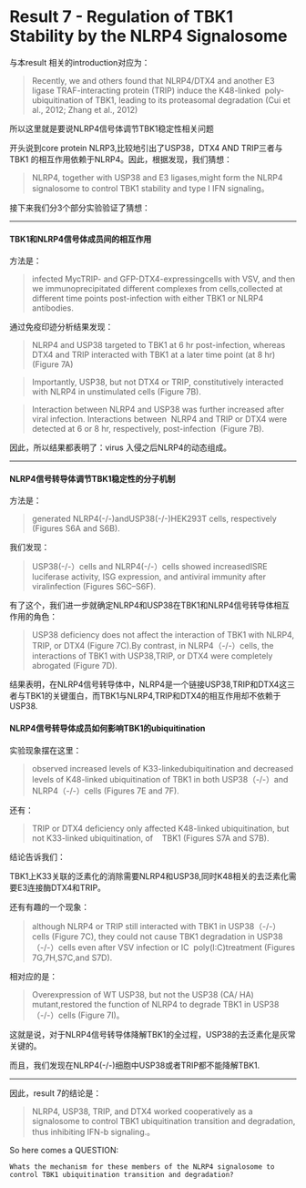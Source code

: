 # Result 7 - Regulation of TBK1 Stability by the NLRP4 Signalosome

与本result 相关的introduction对应为：

> Recently, we and others found that NLRP4/DTX4 and another E3 ligase TRAF-interacting protein (TRIP) induce the K48-linked  poly-ubiquitination of TBK1, leading to its proteasomal degradation (Cui et al., 2012; Zhang et al., 2012)

所以这里就是要说NLRP4信号体调节TBK1稳定性相关问题

开头说到core protein NLRP3,比较地引出了USP38，DTX4 AND TRIP三者与TBK1 的相互作用依赖于NLRP4。因此，根据发现，我们猜想：

> NLRP4, together with USP38 and E3 ligases,might form the NLRP4 signalosome to control TBK1 stability and type I IFN signaling。

接下来我们分3个部分实验验证了猜想：

------

#### **TBK1和NLRP4信号体成员间的相互作用**

方法是：

> infected MycTRIP- and GFP-DTX4-expressingcells with VSV, and then we immunoprecipitated different complexes from cells,collected at different time points post-infection with either TBK1 or NLRP4 antibodies.

通过免疫印迹分析结果发现：

> NLRP4 and USP38 targeted to TBK1 at 6 hr post-infection, whereas DTX4 and TRIP interacted with TBK1 at a later time point (at 8 hr) (Figure 7A)

> Importantly, USP38, but not DTX4 or TRIP, constitutively interacted with NLRP4 in unstimulated cells (Figure 7B).

> Interaction between NLRP4 and USP38 was further increased after viral infection. Interactions between  NLRP4 and TRIP or DTX4 were detected at 6 or 8 hr, respectively, post-infection  (Figure 7B).

因此，所以结果都表明了：virus 入侵之后NLRP4的动态组成。

------

#### **NLRP4信号转导体调节TBK1稳定性的分子机制**

方法是：

> generated NLRP4(-/-)andUSP38(-/-)HEK293T cells, respectively (Figures S6A and S6B).

我们发现：

> USP38(-/-）cells and NLRP4(-/-）cells showed increasedISRE luciferase activity, ISG expression, and antiviral immunity after viralinfection (Figures S6C–S6F).

有了这个，我们进一步就确定NLRP4和USP38在TBK1和NLRP4信号转导体相互作用的角色：

> USP38 deficiency does not affect the interaction of TBK1 with NLRP4, TRIP, or DTX4 (Figure 7C).By contrast, in NLRP4（-/-）cells, the interactions of TBK1 with USP38,TRIP, or DTX4 were completely abrogated (Figure 7D).

结果表明，在NLRP4信号转导体中，NLRP4是一个链接USP38,TRIP和DTX4这三者与TBK1的关键蛋白，而TBK1与NLRP4,TRIP和DTX4的相互作用却不依赖于USP38.

#### **NLRP4信号转导体成员如何影响TBK1的ubiquitination**

实验现象摆在这里：

> observed increased levels of K33-linkedubiquitination and decreased levels of K48-linked ubiquitination of TBK1 in both USP38（-/-）and NLRP4（-/-）cells (Figures 7E and 7F). 

还有：

> TRIP or DTX4 deficiency only affected K48-linked ubiquitination, but not K33-linked ubiquitination, of    TBK1 (Figures S7A and S7B).

结论告诉我们：

TBK1上K33关联的泛素化的消除需要NLRP4和USP38,同时K48相关的去泛素化需要E3连接酶DTX4和TRIP。

还有有趣的一个现象：

> although NLRP4 or TRIP still interacted with TBK1 in USP38（-/-）cells (Figure 7C), they could not cause TBK1 degradation in USP38（-/-）cells even after VSV infection or IC  poly(I:C)treatment (Figures 7G,7H,S7C,and S7D). 

相对应的是：

> Overexpression of WT USP38, but not the USP38 (CA/ HA) mutant,restored the function of NLRP4 to degrade TBK1 in USP38（-/-）cells (Figure 7I)。

这就是说，对于NLRP4信号转导体降解TBK1的全过程，USP38的去泛素化是灰常关键的。

而且，我们发现在NLRP4(-/-)细胞中USP38或者TRIP都不能降解TBK1.

------

因此，result 7的结论是：

> NLRP4, USP38, TRIP, and DTX4 worked cooperatively as a signalosome to control TBK1 ubiquitination transition and degradation, thus inhibiting IFN-b signaling.。

So here comes a QUESTION:

```
Whats the mechanism for these members of the NLRP4 signalosome to control TBK1 ubiquitination transition and degradation?
```

